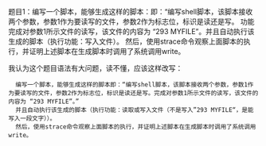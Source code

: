 题目1：编写一个脚本，能够生成这样的脚本：即：“编写shell脚本，该脚本接收两个参数，参数1作为要读写的文件，参数2作为标志位，标识是读还是写。
       功能完成对参数1所示文件的读写，该文件的内容为 “293 MYFILE”。并且自动执行该生成的脚本（执行功能：写入文件）。
       然后，使用strace命令观察上面脚本的执行，并证明上述脚本在生成脚本时调用了系统调用write。

我认为这个题目语法有大问题，读不懂，应该这样改写：

      编写一个脚本，能够生成这样的脚本即：“编写shell脚本，该脚本接收两个参数，参数1作为要读写的文件，参数2作为标志位，标识是读还是写。完成对参数1所示文件的读写，该文件的内容为 “293 MYFILE”。”
      并且自动执行该生成的脚本（执行功能：读取或写入文件（不是写入”293 MYFILE“，是能写入一段文字））。
      然后，使用strace命令观察上面脚本的执行，并证明上述脚本在生成脚本时调用了系统调用write。
